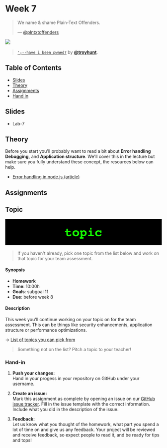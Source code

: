 # Week 7

> We name & shame Plain-Text Offenders.
>
> — [@plntxtoffenders][quote-author]

[![][inspiration-cover]][inspiration-link]

> [`';--have i been pwned?`][inspiration-link] by
> [**@troyhunt**][inspiration-author].


## Table of Contents

*  [Slides](#slides)
*  [Theory](#theory)
*  [Assignments](#assignments)
*  [Hand in](#hand-in)

## Slides
* Lab-7

## Theory

Before you start you'll probably want to read a bit about **Error handling** **Debugging,** and **Application structure**. We'll cover this in the lecture but make sure you fully understand these concept, the resources below can help.

*  [Error handling in node.js (article)](https://nodejs.dev/error-handling-in-nodejs)

## Assignments

## Topic

![Topic banner](/assets/banners/topic.jpg)

> If you haven't already, pick one topic from the list below and work on that topic for your team assessment.

#### Synopsis

*   **Homework**
*   **Time**: 10:00h
*   **Goals**: subgoal 11
*   **Due**: before week 8

#### Description
This week you'll continue working on your topic on for the team assessment. This can be things like security enhancements, application structure or performance optimizations.

→ [List of topics you can pick from][topics]

> Something not on the list? Pitch a topic to your teacher!

### Hand-in

1. **Push your changes:**  
Hand in your progess in your repository on GitHub under your username.

1. **Create an issue:**  
Mark this assignment as complete by opening an issue on our [GitHub issue tracker][issues]. Fill in the issue template with the correct information. Include what you did in the description of the issue.

1. **Feedback:**  
Let us know what you thought of the homework, what part you spend a lot of time on and give us any feedback. Your project will be reviewed and receive feedback, so expect people to read it, and be ready for tips and tops!

[quote-author]: https://twitter.com/plntxtoffenders?lang=en
[inspiration-cover]: /assets/images/pwned.png
[inspiration-link]: https://haveibeenpwned.com/About
[inspiration-author]: https://twitter.com/troyhunt

[pug]: https://pugjs.org/api/getting-started.html
[ejs]: https://ejs.co/
[handlebars]: https://handlebarsjs.com/
[guide]: https://expressjs.com/en/guide/routing.html
[workshopper]: https://github.com/azat-co/expressworks
[query]: https://www.youtube.com/watch?v=zDovsTG2a7g
[template]: https://expressjs.com/en/guide/using-template-engines.html
[issues]: https://github.com/cmda-bt/be-course-18-19/issues/new/choose

[body]: https://www.npmjs.com/package/body-parser
[multer]: https://www.npmjs.com/package/multer#readme
[drawings]: https://docs.google.com/drawings
[session]: https://github.com/expressjs/session
[topics]: https://dlo.mijnhva.nl/d2l/le/content/32096/viewContent/251675/View
